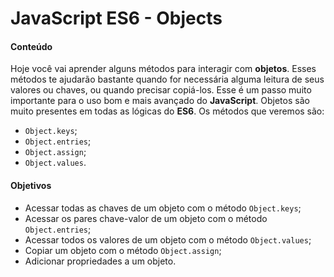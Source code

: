 # JavaScript ES6 - Objects

#### Conteúdo
Hoje você vai aprender alguns métodos para interagir com **objetos**. Esses métodos te ajudarão bastante quando for necessária alguma leitura de seus valores ou chaves, ou quando precisar copiá-los. Esse é um passo muito importante para o uso bom e mais avançado do **JavaScript**. Objetos são muito presentes em todas as lógicas do **ES6**. Os métodos que veremos são:
* `Object.keys`;
* `Object.entries`;
* `Object.assign`;
* `Object.values`.

#### Objetivos
* Acessar todas as chaves de um objeto com o método `Object.keys`;
* Acessar os pares chave-valor de um objeto com o método `Object.entries`;
* Acessar todos os valores de um objeto com o método `Object.values`;
* Copiar um objeto com o método `Object.assign`;
* Adicionar propriedades a um objeto.